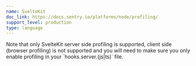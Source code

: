 ```yaml
---
name: SvelteKit
doc_link: https://docs.sentry.io/platforms/node/profiling/
support_level: production
type: language
---
```


<div class='alert warning'>
Note that only SvelteKit server side profiling is supported, client side (browser profiling) is not supported and you will need to make sure you only enable profiling in your `hooks.server.(js|ts)` file.
</div>
